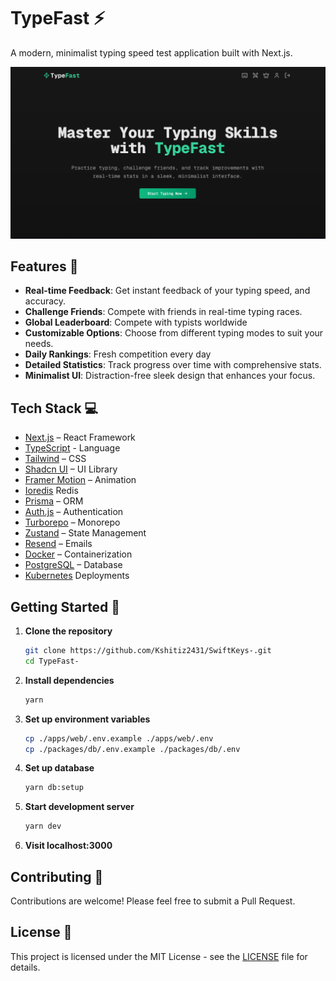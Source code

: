# TypeFast ⚡

A modern, minimalist typing speed test application built with Next.js.

![TypeFast Preview](preview.png)

## Features 🚀

- **Real-time Feedback**: Get instant feedback of your typing speed, and accuracy.
- **Challenge Friends**: Compete with friends in real-time typing races.
- **Global Leaderboard**: Compete with typists worldwide
- **Customizable Options**: Choose from different typing modes to suit your needs.
- **Daily Rankings**: Fresh competition every day
- **Detailed Statistics**: Track progress over time with comprehensive stats.
- **Minimalist UI**: Distraction-free sleek design that enhances your focus.

## Tech Stack 💻

- [Next.js](https://nextjs.org/) – React Framework
- [TypeScript](https://www.typescriptlang.org/) - Language
- [Tailwind](https://tailwindcss.com/) – CSS
- [Shadcn UI](https://ui.shadcn.com/) – UI Library
- [Framer Motion](https://motion.dev/) – Animation
- [Ioredis](https://www.npmjs.com/package/ioredis/) Redis
- [Prisma](https://www.prisma.io/) – ORM
- [Auth.js](https://authjs.dev/) – Authentication
- [Turborepo](https://turbo.build/repo) – Monorepo
- [Zustand](https://zustand-demo.pmnd.rs/) – State Management
- [Resend](https://resend.com/) – Emails
- [Docker](https://www.docker.com/) – Containerization
- [PostgreSQL](https://neon.tech/) – Database
- [Kubernetes](https://kubernetes.io/) Deployments

## Getting Started 🌟

1. **Clone the repository**

   ```bash
   git clone https://github.com/Kshitiz2431/SwiftKeys-.git
   cd TypeFast-
   ```

2. **Install dependencies**

   ```bash
   yarn
   ```

3. **Set up environment variables**

   ```bash
   cp ./apps/web/.env.example ./apps/web/.env
   cp ./packages/db/.env.example ./packages/db/.env
   ```

4. **Set up database**

   ```bash
   yarn db:setup
   ```

5. **Start development server**

   ```bash
   yarn dev
   ```

6. **Visit localhost:3000**

## Contributing 🤝

Contributions are welcome! Please feel free to submit a Pull Request.

## License 📝

This project is licensed under the MIT License - see the [LICENSE](LICENSE) file for details.
